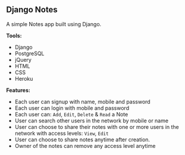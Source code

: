 ## Django Notes
A simple Notes app built using Django.

**Tools:**

 - Django
 - PostgreSQL
 - jQuery
 - HTML
 - CSS
 - Heroku

**Features:**

 - Each user can signup with name, mobile and password
 - Each user can login with mobile and password
 - Each user can: `Add`, `Edit`, `Delete` & `Read` a Note
 - User can search other users in the network by mobile or name
 - User can choose to share their notes with one or more users in the network with access levels: `View`, `Edit`
 - User can choose to share notes anytime after creation.
 - Owner of the notes can remove any access level anytime

